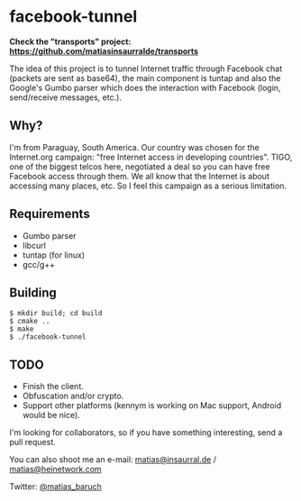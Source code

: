 facebook-tunnel
===============

**Check the "transports" project: https://github.com/matiasinsaurralde/transports**

The idea of this project is to tunnel Internet traffic through Facebook chat (packets are sent as base64), the main component is tuntap and also the Google's Gumbo parser which does the interaction with Facebook (login, send/receive messages, etc.).


Why?
----
I'm from Paraguay, South America. Our country was chosen for the Internet.org campaign: "free Internet access in developing countries". TIGO, one of the biggest telcos here, negotiated a deal so you can have free Facebook access through them.
We all know that the Internet is about accessing many places, etc. So I feel this campaign as a serious limitation.

Requirements
------------

* Gumbo parser
* libcurl
* tuntap (for linux)
* gcc/g++

Building
------------
```
$ mkdir build; cd build
$ cmake ..
$ make
$ ./facebook-tunnel
```


TODO
----

* Finish the client.
* Obfuscation and/or crypto.
* Support other platforms (kennym is working on Mac support, Android would be nice).

I'm looking for collaborators, so if you have something interesting, send a pull request.


You can also shoot me an e-mail: matias@insaurral.de / matias@heinetwork.com

Twitter: [@matias_baruch](https://twitter.com/matias_baruch)
